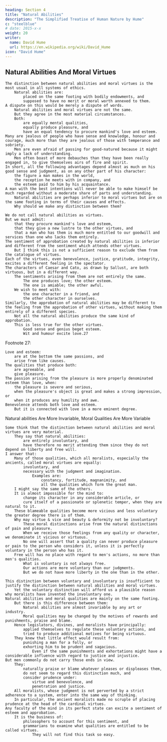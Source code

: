 ```yaml
---
heading: Section 4
title: "Natural Abilities"
description: "The Simplified Treatise of Human Nature by Hume"
c: "steelblue"
# date: 2015-x-x
weight: 20
writer:
  name: David Hume
  url: https://en.wikipedia.org/wiki/David_Hume
icon: "David Hume"
---
```




## Natural Abilities And Moral Virtues

    The distinction between natural abilities and moral virtues is the most usual in all systems of ethics.
        Natural abilities are:
            placed on the same footing with bodily endowments, and
            supposed to have no merit or moral worth annexed to them.
    A dispute on this would be merely a dispute of words.
        Natural abilities and moral virtues are not the same.
        But they agree in the most material circumstances.
        Both:
            are equally mental qualities,
            equally produce pleasure, and
            have an equal tendency to procure mankind's love and esteem.
    Many are jealous of people who have sense and knowledge, honour and courage, much more than they are jealous of those with temperance and sobriety.
        Men are even afraid of passing for good-natured because it might imply a lack of understanding.
        Men often boast of more debauches than they have been really engaged in, to give themselves airs of fire and spirit.
    In short, all the following advantages depend almost as much on his good sense and judgment, as on any other part of his character:
        the figure a man makes in the world,
        the reception he meets with in company, and
        the esteem paid to him by his acquaintance.
    A man with the best intentions will never be able to make himself be much regarded without a moderate share of parts and understanding.
        Natural abilities are perhaps inferior to moral virtues but are on the same footing in terms of their causes and effects.
        Why should we make any distinction between them?

    We do not call natural abilities as virtues.
    But we must admit:
        that they procure mankind's love and esteem,
        that they give a new lustre to the other virtues, and
        that a man who has them is much more entitled to our goodwill and services than one who lacks them entirely.
    The sentiment of approbation created by natural abilities is inferior and different from the sentiment which attends other virtues.
        But I think this is not a sufficient reason to exclude them from the catalogue of virtues.
    Each of the virtues, even benevolence, justice, gratitude, integrity, excites a different feeling in the spectator.
    The characters of Caesar and Cato, as drawn by Sallust, are both virtuous, but in a different way.
        The sentiments arising from them are not entirely the same.
            The one produces love; the other esteem.
            The one is amiable; the other awful.
        We wish to meet with:
            the one character in a friend, and
            the other character in ourselves.
    Similarly, the approbation of natural abilities may be different to the feeling from the approbation of other virtues, without making them entirely of a different species.
        Not all the natural abilities produce the same kind of approbation.
        This is less true for the other virtues.
            Good sense and genius beget esteem.
            Wit and humour excite love.27

Footnote 27:

    Love and esteem:
        are at the bottom the same passions, and
        arise from like causes.
    The qualities that produce both:
        are agreeable, and
        give pleasure.
    The passion arising from the pleasure is more properly denominated esteem than love, when:
        the pleasure is severe and serious,
        when the pleasure's object is great and makes a strong impression, or
        when it produces any humility and awe.
    Benevolence attends both love and esteem.
        But it is connected with love in a more eminent degree.


Natural abilities Are More Invariable, Moral Qualities Are More Variable

    Some think that the distinction between natural abilities and moral virtues are very material.
        They say that natural abilities:
            are entirely involuntary, and
            have therefore no merit attending them since they do not depend on liberty and free will.
    I answer that:
        Many of those qualities, which all moralists, especially the ancients, called moral virtues are equally:
            involuntary, and
            necessary with the judgment and imagination.
                Examples are:
                    constancy, fortitude, magnanimity, and
                    all the qualities which form the great man.
        I might say the same of the others.
        It is almost impossible for the mind to:
            change its character in any considerable article, or
            cure itself of a passionate or splenetic temper, when they are natural to it.
        These blameable qualities become more vicious and less voluntary the greater degree there is of them.
        Why may virtue & vice and beauty & deformity not be involuntary?
            These moral distinctions arise from the natural distinctions of pain and pleasure.
            When we receive those feelings from any quality or character, we denominate it vicious or virtuous.
            No one will assert that a quality can never produce pleasure or pain to the person who considers it, unless it is perfectly voluntary in the person who has it.
        Free will has no place with regard to men's actions, no more than men's qualities.
            What is voluntary is not always free.
            Our actions are more voluntary than our judgments.
            But we do not have more liberty in the one than in the other.

    This distinction between voluntary and involuntary is insufficient to justify the distinction between natural abilities and moral virtues.
        Yet the voluntary distinction will afford us a plausible reason why moralists have invented the involuntary one.
    Natural abilities and moral qualities are mainly on the same footing.
        But there is this difference between them:
            Natural abilities are almost invariable by any art or industry.
            Moral qualities may be changed by the motives of rewards and punishments, praise and blame.
        Hence legislators, divines, and moralists have principally:
            applied themselves to regulate these voluntary actions, and
            tried to produce additional motives for being virtuous.
        They knew that little effect would result from:
            punishing a man for a folly, or
            exhorting him to be prudent and sagacious.
                Even if the same punishments and exhortations might have a considerable influence with regard to justice and injustice.
    But men commonly do not carry those ends in view.
        They:
            naturally praise or blame whatever pleases or displeases them,
            do not seem to regard this distinction much, and
            consider prudence under:
                virtue and benevolence, and
                penetration and justice.
        All moralists, whose judgment is not perverted by a strict adherence to a system, enter into the same way of thinking.
        In particular, the ancient moralists made no scruple of placing prudence at the head of the cardinal virtues.
    Any faculty of the mind in its perfect state can excite a sentiment of esteem and approbation.
        It is the business of:
            philosophers to account for this sentiment, and
            grammarians to examine what qualities are entitled to be called virtues.
                They will not find this task so easy.

